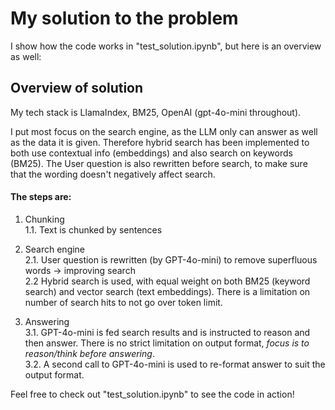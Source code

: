 # My solution to the problem

I show how the code works in "test_solution.ipynb", but here is an overview as well:


## Overview of solution

My tech stack is LlamaIndex, BM25, OpenAI (gpt-4o-mini throughout).   

I put most focus on the search engine, as the LLM only can answer as well as the data it is given. Therefore hybrid search has been implemented to both use contextual info (embeddings) and also search on keywords (BM25). The User question is also rewritten before search, to make sure that the wording doesn't negatively affect search.    

#### The steps are:

1. Chunking  
1.1. Text is chunked by sentences

2. Search engine  
2.1. User question is rewritten (by GPT-4o-mini) to remove superfluous words -> improving search  
2.2 Hybrid search is used, with equal weight on both BM25 (keyword search) and vector search (text embeddings). There is a limitation on number of search hits to not go over token limit.

3. Answering  
3.1. GPT-4o-mini is fed search results and is instructed to reason and then answer. There is no strict limitation on output format, _focus is to reason/think before answering_.  
3.2. A second call to GPT-4o-mini is used to re-format answer to suit the output format.  



Feel free to check out "test_solution.ipynb" to see the code in action!